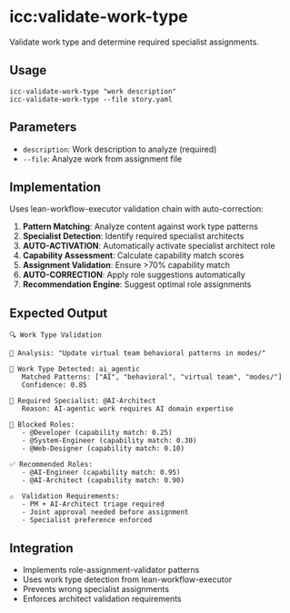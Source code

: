 # icc:validate-work-type

Validate work type and determine required specialist assignments.

## Usage
```
icc-validate-work-type "work description"
icc-validate-work-type --file story.yaml
```

## Parameters  
- `description`: Work description to analyze (required)
- `--file`: Analyze work from assignment file

## Implementation
Uses lean-workflow-executor validation chain with auto-correction:

1. **Pattern Matching**: Analyze content against work type patterns
2. **Specialist Detection**: Identify required specialist architects
3. **AUTO-ACTIVATION**: Automatically activate specialist architect role
4. **Capability Assessment**: Calculate capability match scores
5. **Assignment Validation**: Ensure >70% capability match
6. **AUTO-CORRECTION**: Apply role suggestions automatically
7. **Recommendation Engine**: Suggest optimal role assignments

## Expected Output
```
🔍 Work Type Validation

📝 Analysis: "Update virtual team behavioral patterns in modes/"

🎯 Work Type Detected: ai_agentic
   Matched Patterns: ["AI", "behavioral", "virtual team", "modes/"]
   Confidence: 0.85

👥 Required Specialist: @AI-Architect
   Reason: AI-agentic work requires AI domain expertise

🚫 Blocked Roles:
   - @Developer (capability match: 0.25)
   - @System-Engineer (capability match: 0.30)
   - @Web-Designer (capability match: 0.10)

✅ Recommended Roles:
   - @AI-Engineer (capability match: 0.95)
   - @AI-Architect (capability match: 0.90)

⚠️  Validation Requirements:
   - PM + AI-Architect triage required
   - Joint approval needed before assignment
   - Specialist preference enforced
```

## Integration
- Implements role-assignment-validator patterns
- Uses work type detection from lean-workflow-executor
- Prevents wrong specialist assignments
- Enforces architect validation requirements